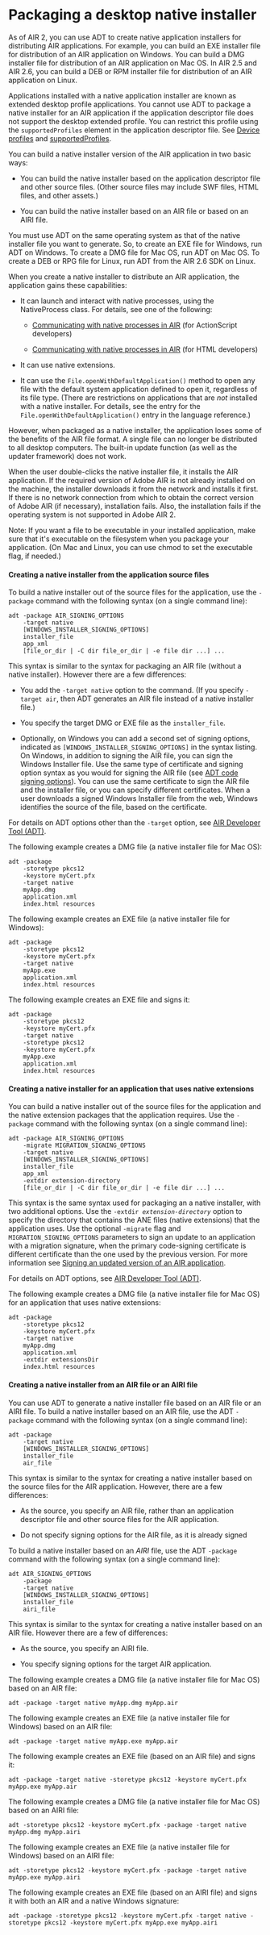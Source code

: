 # Packaging a desktop native installer

<div>

As of AIR 2, you can use ADT to create native application installers for
distributing AIR applications. For example, you can build an EXE installer file
for distribution of an AIR application on Windows. You can build a DMG installer
file for distribution of an AIR application on Mac OS. In AIR 2.5 and AIR 2.6,
you can build a DEB or RPM installer file for distribution of an AIR application
on Linux.

Applications installed with a native application installer are known as extended
desktop profile applications. You cannot use ADT to package a native installer
for an AIR application if the application descriptor file does not support the
desktop extended profile. You can restrict this profile using the
`supportedProfiles` element in the application descriptor file. See
[Device profiles](WS144092a96ffef7cc16ddeea2126bb46b82f-8000.html) and
[supportedProfiles](WSfffb011ac560372f2fea1812938a6e463-7fe2.html).

You can build a native installer version of the AIR application in two basic
ways:

<div>

- You can build the native installer based on the application descriptor file
  and other source files. (Other source files may include SWF files, HTML files,
  and other assets.)

- You can build the native installer based on an AIR file or based on an AIRI
  file.

</div>

You must use ADT on the same operating system as that of the native installer
file you want to generate. So, to create an EXE file for Windows, run ADT on
Windows. To create a DMG file for Mac OS, run ADT on Mac OS. To create a DEB or
RPG file for Linux, run ADT from the AIR 2.6 SDK on Linux.

When you create a native installer to distribute an AIR application, the
application gains these capabilities:

<div>

- <div>

  It can launch and interact with native processes, using the NativeProcess
  class. For details, see one of the following:

  - [Communicating with native processes in AIR](http://help.adobe.com/en_US/as3/dev/WSb2ba3b1aad8a27b060d22f991220f00ad8a-8000.html)
    (for ActionScript developers)

  - [Communicating with native processes in AIR](http://help.adobe.com/en_US/air/html/dev/WSb2ba3b1aad8a27b060d22f991220f00ad8a-8000.html)
    (for HTML developers)

  </div>

- It can use native extensions.

- It can use the `File.openWithDefaultApplication()` method to open any file
  with the default system application defined to open it, regardless of its file
  type. (There are restrictions on applications that are _not_ installed with a
  native installer. For details, see the entry for the
  `File.openWithDefaultApplication()` entry in the language reference.)

</div>

However, when packaged as a native installer, the application loses some of the
benefits of the AIR file format. A single file can no longer be distributed to
all desktop computers. The built-in update function (as well as the updater
framework) does not work.

When the user double-clicks the native installer file, it installs the AIR
application. If the required version of Adobe AIR is not already installed on
the machine, the installer downloads it from the network and installs it first.
If there is no network connection from which to obtain the correct version of
Adobe AIR (if necessary), installation fails. Also, the installation fails if
the operating system is not supported in Adobe AIR 2.

<div>

<div>

Note: If you want a file to be executable in your installed application, make
sure that it's executable on the filesystem when you package your application.
(On Mac and Linux, you can use chmod to set the executable flag, if needed.)

</div>

</div>

<div>

#### Creating a native installer from the application source files

To build a native installer out of the source files for the application, use the
`-package` command with the following syntax (on a single command line):

    adt -package AIR_SIGNING_OPTIONS
        -target native
        [WINDOWS_INSTALLER_SIGNING_OPTIONS]
        installer_file
        app_xml
        [file_or_dir | -C dir file_or_dir | -e file dir ...] ...

This syntax is similar to the syntax for packaging an AIR file (without a native
installer). However there are a few differences:

<div>

- You add the `-target native` option to the command. (If you specify
  `-target air`, then ADT generates an AIR file instead of a native installer
  file.)

- You specify the target DMG or EXE file as the `installer_file`.

- Optionally, on Windows you can add a second set of signing options, indicated
  as `[WINDOWS_INSTALLER_SIGNING_OPTIONS]` in the syntax listing. On Windows, in
  addition to signing the AIR file, you can sign the Windows Installer file. Use
  the same type of certificate and signing option syntax as you would for
  signing the AIR file (see
  [ADT code signing options](WS5b3ccc516d4fbf351e63e3d118666ade46-7f72.html)).
  You can use the same certificate to sign the AIR file and the installer file,
  or you can specify different certificates. When a user downloads a signed
  Windows Installer file from the web, Windows identifies the source of the
  file, based on the certificate.

</div>

For details on ADT options other than the `-target` option, see
[AIR Developer Tool (ADT)](WS5b3ccc516d4fbf351e63e3d118666ade46-7fd9.html).

The following example creates a DMG file (a native installer file for Mac OS):

<div>

    adt -package
        -storetype pkcs12
        -keystore myCert.pfx
        -target native
        myApp.dmg
        application.xml
        index.html resources

</div>

The following example creates an EXE file (a native installer file for Windows):

<div>

    adt -package
        -storetype pkcs12
        -keystore myCert.pfx
        -target native
        myApp.exe
        application.xml
        index.html resources

</div>

The following example creates an EXE file and signs it:

<div>

    adt -package
        -storetype pkcs12
        -keystore myCert.pfx
        -target native
        -storetype pkcs12
        -keystore myCert.pfx
        myApp.exe
        application.xml
        index.html resources

</div>

</div>

<div>

#### Creating a native installer for an application that uses native extensions

You can build a native installer out of the source files for the application and
the native extension packages that the application requires. Use the `-package`
command with the following syntax (on a single command line):

    adt -package AIR_SIGNING_OPTIONS
        -migrate MIGRATION_SIGNING_OPTIONS
        -target native
        [WINDOWS_INSTALLER_SIGNING_OPTIONS]
        installer_file
        app_xml
        -extdir extension-directory
        [file_or_dir | -C dir file_or_dir | -e file dir ...] ...

This syntax is the same syntax used for packaging an a native installer, with
two additional options. Use the `-extdir `_`extension-directory`_ option to
specify the directory that contains the ANE files (native extensions) that the
application uses. Use the optional `-migrate` flag and
`MIGRATION_SIGNING_OPTIONS` parameters to sign an update to an application with
a migration signature, when the primary code-signing certificate is different
certificate than the one used by the previous version. For more information see
[Signing an updated version of an AIR application](WS13ACB483-1711-43c0-9049-0A7251630A7D.html).

For details on ADT options, see
[AIR Developer Tool (ADT)](WS5b3ccc516d4fbf351e63e3d118666ade46-7fd9.html).

The following example creates a DMG file (a native installer file for Mac OS)
for an application that uses native extensions:

<div>

    adt -package
        -storetype pkcs12
        -keystore myCert.pfx
        -target native
        myApp.dmg
        application.xml
        -extdir extensionsDir
        index.html resources

</div>

</div>

<div>

#### Creating a native installer from an AIR file or an AIRI file

You can use ADT to generate a native installer file based on an AIR file or an
AIRI file. To build a native installer based on an AIR file, use the ADT
`-package` command with the following syntax (on a single command line):

    adt -package
        -target native
        [WINDOWS_INSTALLER_SIGNING_OPTIONS]
        installer_file
        air_file

This syntax is similar to the syntax for creating a native installer based on
the source files for the AIR application. However, there are a few differences:

<div>

- As the source, you specify an AIR file, rather than an application descriptor
  file and other source files for the AIR application.

- Do not specify signing options for the AIR file, as it is already signed

</div>

To build a native installer based on an _AIRI_ file, use the ADT `-package`
command with the following syntax (on a single command line):

    adt AIR_SIGNING_OPTIONS
        -package
        -target native
        [WINDOWS_INSTALLER_SIGNING_OPTIONS]
        installer_file
        airi_file

This syntax is similar to the syntax for creating a native installer based on an
AIR file. However there are a few of differences:

<div>

- As the source, you specify an AIRI file.

- You specify signing options for the target AIR application.

</div>

The following example creates a DMG file (a native installer file for Mac OS)
based on an AIR file:

<div>

    adt -package -target native myApp.dmg myApp.air

</div>

The following example creates an EXE file (a native installer file for Windows)
based on an AIR file:

<div>

    adt -package -target native myApp.exe myApp.air

</div>

The following example creates an EXE file (based on an AIR file) and signs it:

<div>

    adt -package -target native -storetype pkcs12 -keystore myCert.pfx myApp.exe myApp.air

</div>

The following example creates a DMG file (a native installer file for Mac OS)
based on an AIRI file:

<div>

    adt -storetype pkcs12 -keystore myCert.pfx -package -target native myApp.dmg myApp.airi

</div>

The following example creates an EXE file (a native installer file for Windows)
based on an AIRI file:

<div>

    adt -storetype pkcs12 -keystore myCert.pfx -package -target native myApp.exe myApp.airi

</div>

The following example creates an EXE file (based on an AIRI file) and signs it
with both an AIR and a native Windows signature:

<div>

    adt -package -storetype pkcs12 -keystore myCert.pfx -target native -storetype pkcs12 -keystore myCert.pfx myApp.exe myApp.airi

</div>

</div>

</div>

<div>

<div>



</div>

</div>
